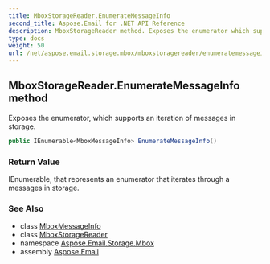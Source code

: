 ```yaml
---
title: MboxStorageReader.EnumerateMessageInfo
second_title: Aspose.Email for .NET API Reference
description: MboxStorageReader method. Exposes the enumerator which supports an iteration of messages in storage
type: docs
weight: 50
url: /net/aspose.email.storage.mbox/mboxstoragereader/enumeratemessageinfo/
---
```

## MboxStorageReader.EnumerateMessageInfo method

Exposes the enumerator, which supports an iteration of messages in storage.

```csharp
public IEnumerable<MboxMessageInfo> EnumerateMessageInfo()
```

### Return Value

IEnumerable, that represents an enumerator that iterates through a messages in storage.

### See Also

* class [MboxMessageInfo](../../mboxmessageinfo/)
* class [MboxStorageReader](../)
* namespace [Aspose.Email.Storage.Mbox](../../mboxstoragereader/)
* assembly [Aspose.Email](../../../)


